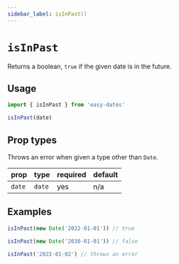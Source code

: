 ```yaml
---
sidebar_label: isInPast()
---
```


# `isInPast`
Returns a boolean, `true` if the given date is in the future. 

## Usage
```javascript
import { isInPast } from 'easy-dates'

isInPast(date)
```

## Prop types
Throws an error when given a type other than `Date`.

| prop            | type   | required | default |
|-----------------|--------|----------|---------|
| `date`          | `date` | yes      | n/a     |

## Examples
```javascript
isInPast(new Date('2022-01-01')) // true
```

```javascript
isInPast(new Date('2030-01-01')) // false
```

```javascript
isInPast('2022-01-02') // throws an error
```

